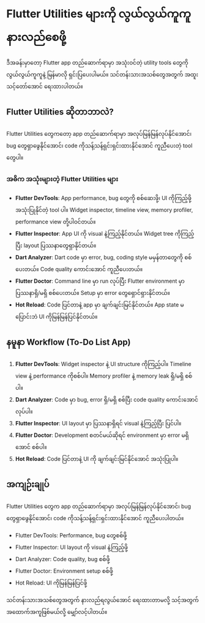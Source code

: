 # Flutter Utilities များကို လွယ်လွယ်ကူကူ နားလည်စေဖို့ 

ဒီအခန်းမှာတော့ Flutter app တည်ဆောက်ရာမှာ အသုံးဝင်တဲ့ utility tools တွေကို လွယ်လွယ်ကူကူနဲ့ မြန်မာလို ရှင်းပြပေးပါမယ်။ သင်တန်းသားအသစ်တွေအတွက် အထူးသင့်တော်အောင် ရေးထားပါတယ်။

## Flutter Utilities ဆိုတာဘာလဲ?
Flutter Utilities တွေကတော့ app တည်ဆောက်ရာမှာ အလုပ်မြန်မြန်လုပ်နိုင်အောင်၊ bug တွေရှာဖွေနိုင်အောင်၊ code ကိုသန့်သန့်ရှင်းရှင်းထားနိုင်အောင် ကူညီပေးတဲ့ tool တွေပါ။

### အဓိက အသုံးများတဲ့ Flutter Utilities များ
- **Flutter DevTools**: App performance, bug တွေကို စစ်ဆေးဖို့၊ UI ကိုကြည့်ဖို့ အသုံးပြုနိုင်တဲ့ tool ပါ။ Widget inspector, timeline view, memory profiler, performance view တို့ပါဝင်တယ်။
- **Flutter Inspector**: App UI ကို visual နဲ့ကြည့်နိုင်တယ်။ Widget tree ကိုကြည့်ပြီး layout ပြဿနာတွေရှာနိုင်တယ်။
- **Dart Analyzer**: Dart code မှာ error, bug, coding style မမှန်တာတွေကို စစ်ပေးတယ်။ Code quality ကောင်းအောင် ကူညီပေးတယ်။
- **Flutter Doctor**: Command line မှာ run လုပ်ပြီး Flutter environment မှာ ပြဿနာရှိ/မရှိ စစ်ပေးတယ်။ Setup မှာ error တွေရှောင်ရှားနိုင်တယ်။
- **Hot Reload**: Code ပြင်တာနဲ့ app မှာ ချက်ချင်းမြင်နိုင်တယ်။ App state မပြောင်းဘဲ UI ကိုမြန်မြန်ပြင်နိုင်တယ်။

## နမူနာ Workflow (To-Do List App)
1. **Flutter DevTools**: Widget inspector နဲ့ UI structure ကိုကြည့်ပါ။ Timeline view နဲ့ performance ကိုစစ်ပါ။ Memory profiler နဲ့ memory leak ရှိ/မရှိ စစ်ပါ။
2. **Dart Analyzer**: Code မှာ bug, error ရှိ/မရှိ စစ်ပြီး code quality ကောင်းအောင်လုပ်ပါ။
3. **Flutter Inspector**: UI layout မှာ ပြဿနာရှိရင် visual နဲ့ကြည့်ပြီး ပြင်ပါ။
4. **Flutter Doctor**: Development စတင်မယ်ဆိုရင် environment မှာ error မရှိအောင် စစ်ပါ။
5. **Hot Reload**: Code ပြင်တာနဲ့ UI ကို ချက်ချင်းမြင်နိုင်အောင် အသုံးပြုပါ။

## အကျဉ်းချုပ်
Flutter Utilities တွေက app တည်ဆောက်ရာမှာ အလုပ်မြန်မြန်လုပ်နိုင်အောင်၊ bug တွေရှာဖွေနိုင်အောင်၊ code ကိုသန့်သန့်ရှင်းရှင်းထားနိုင်အောင် ကူညီပေးပါတယ်။

- Flutter DevTools: Performance, bug တွေစစ်ဖို့
- Flutter Inspector: UI layout ကို visual နဲ့ကြည့်ဖို့
- Dart Analyzer: Code quality, bug စစ်ဖို့
- Flutter Doctor: Environment setup စစ်ဖို့
- Hot Reload: UI ကိုမြန်မြန်ပြင်ဖို့

သင်တန်းသားအသစ်တွေအတွက် နားလည်ရလွယ်အောင် ရေးထားတာမလို့ သင့်အတွက် အထောက်အကူဖြစ်မယ်လို့ မျှော်လင့်ပါတယ်။
